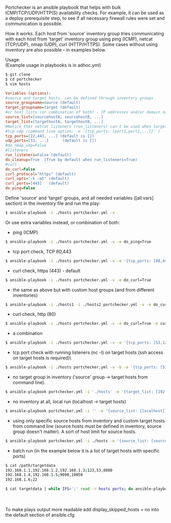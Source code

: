 Portchecker is an ansible playbook that helps with bulk ICMP/TCP/UDP/HTTP(S) availability checks. For example, it can be used as a deploy prerequisite step, to see if all necessary firewall rules were set and communication is possible.

How it works. Each host from 'source' inventory group tries communicating with each host from 'target' inventory group using ping (ICMP), netcat (TCP/UDP), nmap (UDP), curl (HTTP/HTTPS). Some cases without using inventory are also possible - in examples below.



Usage:
\
(Example usage in playbooks is in adhoc.yml)

```bash
$ git clone
$ cd portchecker
$ vim hosts
```

```ini
Variables (options):
#source and target hosts. can be defined through inventory groups
source_groupname=source (default)
target_groupname=target (default)
#or host lists (or combination of both) - IP addresses and/or domain names.   (command line option: -e '{target_list: [host1,host2,...]}' )
source_list=[sourcehostA, sourcehostB, ...]
target_list=[targethostA, targethostB, ...]
#Notice that netcat listeners (run_listeners) can't be used when target_list is defined.
#tcp udp (command line option: -e '{tcp_ports: [port1,port2,...]}' )
tcp_ports=[22,443, ...] (default is [])
udp_ports=[53, ...]      (default is [])
#do_nmap_udp=False
#listeners
run_listeners=False (default)
do_cleanup=True  (True by default when run_listeners=True)
#curl
do_curl=False
curl_protocol="https" (default)
curl_opts="-k -m5" (default)
curl_ports=[443]   (default)
do_ping=False
```

Define 'source' and 'target' groups, and all needed variables ([all:vars] section) in the inventory file and run the play:
```bash
$ ansible-playbook -i ./hosts portchecker.yml -v
```
Or use extra variables instead, or combination of both:
- ping (ICMP)
```bash
$ ansible-playbook -i ./hosts portchecker.yml -v -e do_ping=True
```
- tcp port check, TCP 80,443
```bash
$ ansible-playbook -i ./hosts portchecker.yml -v -e '{tcp_ports: [80,443]}'
```
- curl check, https (443) - default
```bash
$ ansible-playbook -i ./hosts portchecker.yml -v -e do_curl=True
```
- the same as above but with custom host groups (and from different inventories)
```bash
$ ansible-playbook -i ./hosts1 -i ./hosts2 portchecker.yml -v -e do_curl=True -e source_groupname=source1 -e target_groupname=target2
```
- curl check, http (80)
```bash
$ ansible-playbook -i ./hosts portchecker.yml -v -e do_curl=True -e curl_protocol=http -e '{curl_ports: [80]}'
```
- a combination
```bash
$ ansible-playbook -i ./hosts portchecker.yml -v -e '{tcp_ports: [53,123]}' -e '{udp_ports: [53,123]}' -e do_curl=True -e curl_protocol=http -e '{curl_ports: [80,8080]}'
```
- tcp port check with running listeners (nc -l) on target hosts (ssh access on target hosts is required)\
```bash
$ ansible-playbook -i ./hosts portchecker.yml -v -b -e '{tcp_ports: [53,123]}' -e run_listeners=True
```
- no target group in inventory ('source' group -> target hosts from command line).
```bash
$ ansible-playbook portchecker.yml -i './hosts' -e '{target_list: [192.168.1.100,192.168.2.200]}' -e '{tcp_ports: [22,53]}'
```
- no inventory at all, local run (localhost -> target hosts)
```bash
$ ansible-playbook portchecker.yml -i '' -e '{source_list: [localhost]}' -e '{target_list: [192.168.1.100,192.168.2.200]}' -e '{tcp_ports: [22,53]}'
```
- using only specific source hosts from inventory and custom target hosts from command line (source hosts must be defined in inventory, source group doesn't matter). A sort of host limit for source hosts.
```bash
$ ansible-playbook portchecker.yml -i ./hosts -e '{source_list: [sourcehostA, sourcehostB]}' -e '{target_list: [192.168.1.100,192.168.2.200]}' -e '{tcp_ports: [22]}'
```
- batch run (in the example below it is a list of target hosts with specific ports)
```bash
$ cat /path/targetdata
192.168.1.1,192.168.1.2,192.168.1.3;123,53,8080
192.168.1.4,192.168.1.5;9090,10050
192.168.1.6;22
```
```bash
$ cat targetdata | while IFS=';' read -r hosts ports; do ansible-playbook -i ./sourcehosts portchecker.yml -e "{target_list: [ $hosts ]}" -e "{tcp_ports: [ $ports ]}"; done
```
\
\
To make plays output more readable add display_skipped_hosts = no into the default section of ansible.cfg
